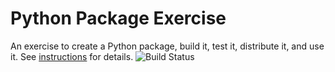 # Python Package Exercise

An exercise to create a Python package, build it, test it, distribute it, and use it. See [instructions](./instructions.md) for details.
![Build Status](https://github.com/software-students-spring2025/3-python-package-ez-squad-3-0/actions/workflows/build.yaml/badge.svg)
